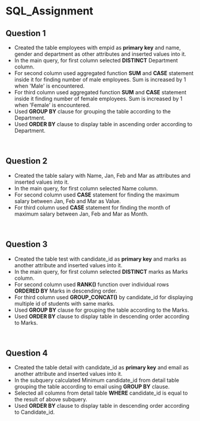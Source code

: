 # SQL_Assignment

## Question 1
- Created the table employees with empid as **primary key** and name, gender and department as other attributes and inserted values into it.
- In the main query, for first column selected **DISTINCT** Department column.
- For second column used aggregated function **SUM** and **CASE** statement inside it for finding number of male employees. Sum is increased by 1 when 'Male' is encountered.
- For third column used aggregated function **SUM** and **CASE** statement inside it finding number of female employees. Sum is increased by 1 when 'Female' is encountered.
- Used **GROUP BY** clause for grouping the table according to the Department.
- Used **ORDER BY** clause to display table in ascending order according to Department.

<br/>

## Question 2
- Created the table salary with Name, Jan, Feb and Mar as attributes and inserted values into it.
- In the main query, for first column selected Name column.
- For second column used **CASE** statement for finding the maximum salary between Jan, Feb and Mar as Value.
- For third column used **CASE** statement for finding the month of maximum salary between Jan, Feb and Mar as Month.

<br/>

## Question 3
- Created the table test with candidate_id as **primary key** and marks as another attribute and inserted values into it.
- In the main query, for first column selected **DISTINCT** marks as Marks column.
- For second column used **RANK()** function over individual rows **ORDERED BY** Marks in descending order.
- For third column used **GROUP_CONCAT()** by candidate_id for displaying multiple id of students with same marks.
- Used **GROUP BY** clause for grouping the table according to the Marks.
- Used **ORDER BY** clause to display table in descending order according to Marks.

<br/>

## Question 4
- Created the table detail with candidate_id as **primary key** and email as another attribute and inserted values into it.
- In the subquery calculated Minimum candidate_id from detail table grouping the table according to email using **GROUP BY** clause.
- Selected all columns from detail table **WHERE** candidate_id is equal to the result of above subquery.
- Used **ORDER BY** clause to display table in descending order according to Candidate_id.
